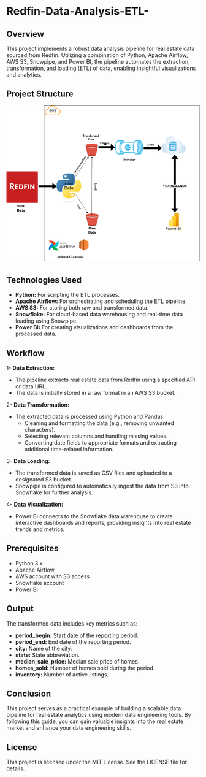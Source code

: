 # Redfin-Data-Analysis-ETL-
## Overview

This project implements a robust data analysis pipeline for real estate data sourced from Redfin. Utilizing a combination of Python, Apache Airflow, AWS S3, Snowpipe, and Power BI, the pipeline automates the extraction, transformation, and loading (ETL) of data, enabling insightful visualizations and analytics.

## Project Structure
![etl img](./redfin_analytics.png)

## Technologies Used
- **Python:** For scripting the ETL processes.
- **Apache Airflow:** For orchestrating and scheduling the ETL pipeline.
- **AWS S3:** For storing both raw and transformed data.
- **Snowflake:** For cloud-based data warehousing and real-time data loading using Snowpipe.
- **Power BI:** For creating visualizations and dashboards from the processed data.

## Workflow
1- **Data Extraction:**

- The pipeline extracts real estate data from Redfin using a specified API or data URL.
- The data is initially stored in a raw format in an AWS S3 bucket.

2- **Data Transformation:**

- The extracted data is processed using Python and Pandas:
    - Cleaning and formatting the data (e.g., removing unwanted characters).
    - Selecting relevant columns and handling missing values.
    - Converting date fields to appropriate formats and extracting additional time-related information.

3- **Data Loading:**

- The transformed data is saved as CSV files and uploaded to a designated S3 bucket.
- Snowpipe is configured to automatically ingest the data from S3 into Snowflake for further analysis.

4- **Data Visualization:**

- Power BI connects to the Snowflake data warehouse to create interactive dashboards and reports, providing insights into real estate trends and metrics.

## Prerequisites
- Python 3.x
- Apache Airflow
- AWS account with S3 access
- Snowflake account
- Power BI

## Output
The transformed data includes key metrics such as:

- **period_begin:** Start date of the reporting period.
- **period_end:** End date of the reporting period.
- **city:** Name of the city.
- **state:** State abbreviation.
- **median_sale_price:** Median sale price of homes.
- **homes_sold:** Number of homes sold during the period.
- **inventory:** Number of active listings.

## Conclusion
This project serves as a practical example of building a scalable data pipeline for real estate analytics using modern data engineering tools. By following this guide, you can gain valuable insights into the real estate market and enhance your data engineering skills.

## License
This project is licensed under the MIT License. See the LICENSE file for details.